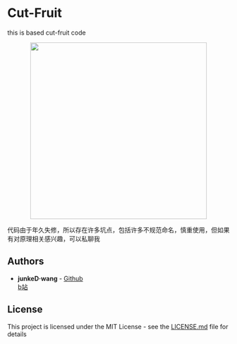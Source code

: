 # Cut-Fruit
this is based cut-fruit code
<p align="center">
    <img width="400px" src="https://github.com/Drinkwang/drinkwang.github.io/blob/master/img/git.png?raw=true">    
</p>

代码由于年久失修，所以存在许多坑点，包括许多不规范命名，慎重使用，但如果有对原理相关感兴趣，可以私聊我




## Authors

* **junkeD·wang** - [Github](https://github.com/Drinkwang)
<br>[b站](https://space.bilibili.com/13061595)  

## License

This project is licensed under the MIT License - see the [LICENSE.md](LICENSE.md) file for details
